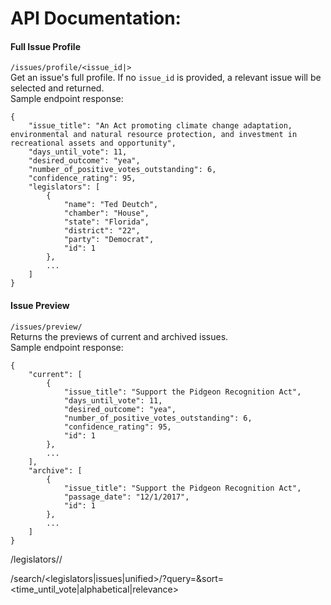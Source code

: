 
# API Documentation:

#### Full Issue Profile
`/issues/profile/<issue_id|>`  
Get an issue's full profile. If no `issue_id` is provided, a relevant issue will be selected and returned.  
Sample endpoint response:  
```
{
    "issue_title": "An Act promoting climate change adaptation, environmental and natural resource protection, and investment in recreational assets and opportunity",
    "days_until_vote": 11,
    "desired_outcome": "yea",
    "number_of_positive_votes_outstanding": 6,
    "confidence_rating": 95,
    "legislators": [
        {
            "name": "Ted Deutch",
            "chamber": "House",
            "state": "Florida",
            "district": "22",
            "party": "Democrat",
            "id": 1
        },
        ...
    ]
}
```

#### Issue Preview
`/issues/preview/`  
Returns the previews of current and archived issues.  
Sample endpoint response:  
```
{
    "current": [
        {
            "issue_title": "Support the Pidgeon Recognition Act",
            "days_until_vote": 11,
            "desired_outcome": "yea",
            "number_of_positive_votes_outstanding": 6,
            "confidence_rating": 95,
            "id": 1
        },
        ...
    ],
    "archive": [
        {
            "issue_title": "Support the Pidgeon Recognition Act",
            "passage_date": "12/1/2017",
            "id": 1
        },
        ...
    ]
}
```


/legislators/<state>/

/search/<legislators|issues|unified>/?query=<query>&sort=<time_until_vote|alphabetical|relevance>